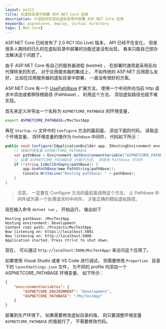```yaml
---
layout: post2
title: 在虚拟目录中部署 ASP.NET Core 应用
description: 介绍如何实现在虚拟目录中部署 ASP.NET Core 应用
keywords: aspnetcore, deploy, virtual directory
tags: [.Net Core]
---
```


ASP.NET Core 已经发布了 2.0 RC1 (Go Live) 版本， API 已经不在变化， 但是很多人期待的已久的在虚拟目录中部署的功能还是没有出现， 看来只能自己想办法解决这个问题了。

由于 ASP.NET Core 有自己的服务器进程 (kestrel) ， 在部署时通常是采用反向代理转发的形式， 对于应用服务器的集成上， 不如传统的 ASP.NET 应用那么友好， 比如在应用服务器的虚拟目录中部署， 一直没有很好的方案。

ASP.NET Core 有一个 [UsePathBase](https://docs.microsoft.com/en-us/dotnet/api/microsoft.aspnetcore.builder.usepathbaseextensions.usepathbase?view=aspnetcore-2.0) 扩展方法， 使用一个中间件向当前 http 请求中添加或者移除根路径 (Pathbase) ， 利用这个方法， 添加虚拟路径也就不难实现。

首先来定义并导出一个名称为 `ASPNETCORE_PATHBASE` 的环境变量，


```sh
export ASPNETCORE_PATHBASE=/MvcTestApp
```

再在 `Startup.cs` 文件中的 `Configure` 方法的最前面， 添加下面的代码， 读取这个环境变量， 将环境变量的值作为 `PathBase` 中间件， 代码如下所示：

```cs
public void Configure(IApplicationBuilder app, IHostingEnvironment env) {
    // 读取环境变量 ASPNETCORE_PATHBASE
    var pathBase = Environment.GetEnvironmentVariable("ASPNETCORE_PATHBASE");
    // 如果 ASPNETCORE_PATHBASE 的值不为空， 则使用 Pathbase 中间件
    if (!string.IsNullOrEmpty(pathBase)) {
        app.UsePathBase(new PathString(pathBase));
        Console.WriteLine("Hosting pathbase: " + pathBase);
    }
}
```

> 注意， 一定要在 Configure 方法的最前面调用这个方法， 让 Pathbase 中间件成为第一个处理请求的中间件， 才能正确的模拟虚拟路径。

现在输入命令 `dotnet run` ， 开始运行， 输出如下

```
Hosting pathbase: /MvcTestApp
Hosting environment: Development
Content root path: /Projects/MvcTestApp
Now listening on: https://localhost:5001
Now listening on: http://localhost:5000
Application started. Press Ctrl+C to shut down.
```

现在， 可以通过 `http://localhost:5000/MvcTestApp/` 来访问这个应用了。

如果使用 Visual Studio 或者 VS Code 进行调试， 则需要修改 `Properties ` 目录下的 `launchSettings.json` 文件， 为不同的 profile 均添加一个 ASPNETCORE_PATHBASE 环境变量， 如下所示：

```json
{
    "environmentVariables": {
        "ASPNETCORE_ENVIRONMENT": "Development",
        "ASPNETCORE_PATHBASE": "/MvcTestApp"
    }
}
```

部署到生产环境下， 如果需要修改虚拟目录的值， 则只要调整环境变量 `ASPNETCORE_PATHBASE` 的值就行了， 不需要修改代码。
